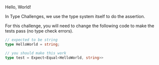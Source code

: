 
Hello, World!

In Type Challenges, we use the type system itself to do the assertion.

For this challenge, you will need to change the following code to make the tests pass (no type check errors).

```ts
// expected to be string
type HelloWorld = string;
```

```ts
// you should make this work
type test = Expect<Equal<HelloWorld, string>>
```
